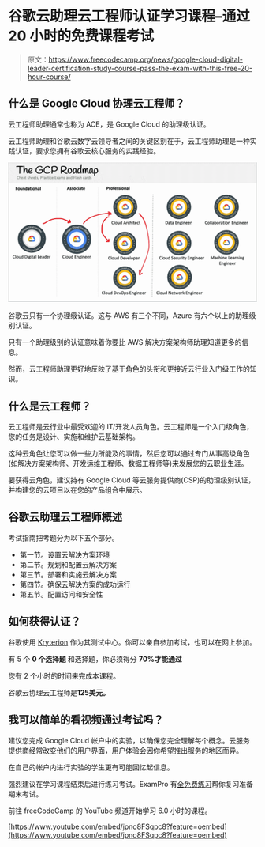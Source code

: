 # 谷歌云助理云工程师认证学习课程–通过 20 小时的免费课程考试

> 原文：<https://www.freecodecamp.org/news/google-cloud-digital-leader-certification-study-course-pass-the-exam-with-this-free-20-hour-course/>

## 什么是 Google Cloud 协理云工程师？

云工程师助理通常也称为 ACE，是 Google Cloud 的助理级认证。

云工程师助理和谷歌云数字云领导者之间的关键区别在于，云工程师助理是一种实践认证，要求您拥有谷歌云核心服务的实践经验。

![google-cloud-roadmap](img/78426ae5e77df5717513d2883cfb6931.png)

谷歌云只有一个协理级认证。这与 AWS 有三个不同，Azure 有六个以上的助理级别认证。

只有一个助理级别的认证意味着你要比 AWS 解决方案架构师助理知道更多的信息。

然而，云工程师助理更好地反映了基于角色的头衔和更接近云行业入门级工作的知识。

## 什么是云工程师？

云工程师是云行业中最受欢迎的 IT/开发人员角色。云工程师是一个入门级角色，您的任务是设计、实施和维护云基础架构。

这种云角色让您可以做一些力所能及的事情，然后您可以通过专门从事高级角色(如解决方案架构师、开发运维工程师、数据工程师等)来发展您的云职业生涯。

要获得云角色，建议持有 Google Cloud 等云服务提供商(CSP)的助理级别认证，并构建您的云项目以在您的产品组合中展示。

## 谷歌云助理云工程师概述

考试指南把考题分为以下五个部分。

*   第一节。设置云解决方案环境
*   第二节。规划和配置云解决方案
*   第三节。部署和实施云解决方案
*   第四节。确保云解决方案的成功运行
*   第五节。配置访问和安全性

## ******如何获得认证？******

谷歌使用 [Kryterion](https://www.freecodecamp.org/news/p/bc0cbbc3-1a26-43ac-a07c-e158c256003e/Kryterion) 作为其测试中心。你可以亲自参加考试，也可以在网上参加。

有 5 个 ****0 个选择题**** 和选择题，你必须得分 ****70%才能通过****

您有 2 个小时的时间来完成本课程。

谷歌云协理云工程师是****125**美元。******

## ********我可以简单的看视频通过考试吗？********

建议您完成 Google Cloud 帐户中的实验，以确保您完全理解每个概念。云服务提供商经常改变他们的用户界面，用户体验会因你希望推出服务的地区而异。

在自己的帐户内进行实验的学生更有可能回忆起信息。

强烈建议在学习课程结束后进行练习考试。ExamPro 有[全免费练习](https://www.exampro.co/gcp-ace)帮你复习准备期末考试。

前往 freeCodeCamp 的 YouTube 频道开始学习 6.0 小时的课程。

[https://www.youtube.com/embed/jpno8FSqpc8?feature=oembed](https://www.youtube.com/embed/jpno8FSqpc8?feature=oembed)